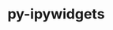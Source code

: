 ---
title: "py-ipywidgets"
layout: cache
categories: [package, develop]
meta: {"compilers": ["gcc@=11.1.0", "gcc@=11.4.0", "gcc@=9.4.0", "oneapi@=2024.2.1"], "num_specs": 50, "num_specs_by_stack": {"data-vis-sdk": 9, "e4s": 9, "e4s-neoverse-v2": 8, "e4s-neoverse_v1": 3, "e4s-oneapi": 16, "e4s-power": 2, "root": 50}, "oss": ["ubuntu20.04", "ubuntu22.04"], "platforms": ["linux"], "stacks": ["data-vis-sdk", "e4s", "e4s-neoverse-v2", "e4s-neoverse_v1", "e4s-oneapi", "e4s-power", "root"], "targets": ["neoverse_v1", "neoverse_v2", "ppc64le", "x86_64_v3"], "versions": ["8.0.2"]}
spec_details: [{"compiler": "gcc@=11.4.0", "hash": "27uoexghfet6tpwin4l5kmzpj7macljb", "os": "ubuntu22.04", "platform": "linux", "size": "-", "stacks": ["e4s", "root"], "target": "x86_64_v3", "variants": ["build_system=python_pip"], "versions": ["8.0.2"]}, {"compiler": "gcc@=11.4.0", "hash": "2vvrdkvcvufka55pgfmslu4vp7pgrvkj", "os": "ubuntu22.04", "platform": "linux", "size": "-", "stacks": ["e4s-neoverse-v2", "root"], "target": "neoverse_v2", "variants": ["build_system=python_pip"], "versions": ["8.0.2"]}, {"compiler": "gcc@=11.4.0", "hash": "3oejzevhqqgiwwdlmnkzwrnylak2z5vn", "os": "ubuntu22.04", "platform": "linux", "size": "-", "stacks": ["e4s", "root"], "target": "x86_64_v3", "variants": ["build_system=python_pip"], "versions": ["8.0.2"]}, {"compiler": "oneapi@=2024.2.1", "hash": "46abszf7w7zim42oamp3zpvjxypygmce", "os": "ubuntu22.04", "platform": "linux", "size": "-", "stacks": ["root"], "target": "x86_64_v3", "variants": ["build_system=python_pip"], "versions": ["8.0.2"]}, {"compiler": "gcc@=11.1.0", "hash": "5gohi2kygdzhrajj7etitk6awkxad22q", "os": "ubuntu20.04", "platform": "linux", "size": "-", "stacks": ["data-vis-sdk", "root"], "target": "x86_64_v3", "variants": ["build_system=python_pip"], "versions": ["8.0.2"]}, {"compiler": "gcc@=11.4.0", "hash": "5gqzoknjtkjbvwaqa2gg4ecp3srnfznz", "os": "ubuntu22.04", "platform": "linux", "size": "-", "stacks": ["e4s-neoverse-v2", "root"], "target": "neoverse_v2", "variants": ["build_system=python_pip"], "versions": ["8.0.2"]}, {"compiler": "oneapi@=2024.2.1", "hash": "5m6ulrurkk35hiivskyhdlo4byj6gfre", "os": "ubuntu22.04", "platform": "linux", "size": "-", "stacks": ["e4s-oneapi", "root"], "target": "x86_64_v3", "variants": ["build_system=python_pip"], "versions": ["8.0.2"]}, {"compiler": "gcc@=11.4.0", "hash": "6jio2mktabgo2bhrly63ndpul7xt5chz", "os": "ubuntu22.04", "platform": "linux", "size": "-", "stacks": ["e4s", "root"], "target": "x86_64_v3", "variants": ["build_system=python_pip"], "versions": ["8.0.2"]}, {"compiler": "gcc@=11.4.0", "hash": "7dwdhmmmj4y6qr2uo6coe5otw33qvdyl", "os": "ubuntu22.04", "platform": "linux", "size": "-", "stacks": ["e4s-neoverse-v2", "root"], "target": "neoverse_v2", "variants": ["build_system=python_pip"], "versions": ["8.0.2"]}, {"compiler": "gcc@=11.1.0", "hash": "7mn35fhlpd7oflaox5tcht3zj75mqauf", "os": "ubuntu20.04", "platform": "linux", "size": "-", "stacks": ["data-vis-sdk", "root"], "target": "x86_64_v3", "variants": ["build_system=python_pip"], "versions": ["8.0.2"]}, {"compiler": "gcc@=11.1.0", "hash": "aejaghpeucpxwqa3qiea6pglna6ggb6q", "os": "ubuntu20.04", "platform": "linux", "size": "-", "stacks": ["data-vis-sdk", "root"], "target": "x86_64_v3", "variants": ["build_system=python_pip"], "versions": ["8.0.2"]}, {"compiler": "gcc@=11.4.0", "hash": "aobji5o77nu4w5bytzb6u5g4ow5b66zf", "os": "ubuntu22.04", "platform": "linux", "size": "-", "stacks": ["e4s-neoverse_v1", "root"], "target": "neoverse_v1", "variants": ["build_system=python_pip"], "versions": ["8.0.2"]}, {"compiler": "gcc@=11.4.0", "hash": "au4lef2wkayuqovvbzkkam6iadfxzuxg", "os": "ubuntu22.04", "platform": "linux", "size": "-", "stacks": ["e4s", "root"], "target": "x86_64_v3", "variants": ["build_system=python_pip"], "versions": ["8.0.2"]}, {"compiler": "gcc@=11.1.0", "hash": "b4vfxd7xkihzwr5eadk37hfwgmtm67tl", "os": "ubuntu20.04", "platform": "linux", "size": "-", "stacks": ["data-vis-sdk", "root"], "target": "x86_64_v3", "variants": ["build_system=python_pip"], "versions": ["8.0.2"]}, {"compiler": "gcc@=11.4.0", "hash": "baiesp2m76dxyf5mz4523wuvodxjoqn6", "os": "ubuntu22.04", "platform": "linux", "size": "-", "stacks": ["e4s-neoverse-v2", "root"], "target": "neoverse_v2", "variants": ["build_system=python_pip"], "versions": ["8.0.2"]}, {"compiler": "oneapi@=2024.2.1", "hash": "cagzlief7u7s6zojmdjj4nqsd2d5vsbo", "os": "ubuntu22.04", "platform": "linux", "size": "-", "stacks": ["e4s-oneapi", "root"], "target": "x86_64_v3", "variants": ["build_system=python_pip"], "versions": ["8.0.2"]}, {"compiler": "oneapi@=2024.2.1", "hash": "ch54yoiw7tpueg4h3c4t53iyfcsmmo2o", "os": "ubuntu22.04", "platform": "linux", "size": "-", "stacks": ["e4s-oneapi", "root"], "target": "x86_64_v3", "variants": ["build_system=python_pip"], "versions": ["8.0.2"]}, {"compiler": "oneapi@=2024.2.1", "hash": "d7gyndptodwvmjcnuxhvsntziu5k3pee", "os": "ubuntu22.04", "platform": "linux", "size": "-", "stacks": ["e4s-oneapi", "root"], "target": "x86_64_v3", "variants": ["build_system=python_pip"], "versions": ["8.0.2"]}, {"compiler": "gcc@=11.1.0", "hash": "dnpg4wn2drb5iqarnjocpbcve7njouq5", "os": "ubuntu20.04", "platform": "linux", "size": "-", "stacks": ["data-vis-sdk", "root"], "target": "x86_64_v3", "variants": ["build_system=python_pip"], "versions": ["8.0.2"]}, {"compiler": "gcc@=11.4.0", "hash": "dy32f5qfftq43xoh4ddnvvezfvkpm76m", "os": "ubuntu22.04", "platform": "linux", "size": "-", "stacks": ["e4s", "root"], "target": "x86_64_v3", "variants": ["build_system=python_pip"], "versions": ["8.0.2"]}, {"compiler": "gcc@=9.4.0", "hash": "ezjfajhpjh2knxxio6l7u355avqi4zk5", "os": "ubuntu20.04", "platform": "linux", "size": "-", "stacks": ["e4s-power", "root"], "target": "ppc64le", "variants": ["build_system=python_pip"], "versions": ["8.0.2"]}, {"compiler": "oneapi@=2024.2.1", "hash": "hjne6mw5kolinwxfb6tb22jhm7um75l4", "os": "ubuntu22.04", "platform": "linux", "size": "-", "stacks": ["e4s-oneapi", "root"], "target": "x86_64_v3", "variants": ["build_system=python_pip"], "versions": ["8.0.2"]}, {"compiler": "gcc@=11.4.0", "hash": "hvstb5nygq7vnxdycyj7kqjfsymmym2x", "os": "ubuntu22.04", "platform": "linux", "size": "-", "stacks": ["e4s-neoverse-v2", "root"], "target": "neoverse_v2", "variants": ["build_system=python_pip"], "versions": ["8.0.2"]}, {"compiler": "gcc@=11.4.0", "hash": "i3tj6ww2wqpp67zff3h7x6qvppcbnx6s", "os": "ubuntu22.04", "platform": "linux", "size": "-", "stacks": ["e4s", "root"], "target": "x86_64_v3", "variants": ["build_system=python_pip"], "versions": ["8.0.2"]}, {"compiler": "oneapi@=2024.2.1", "hash": "i56dft24qishxuhun3bzugnj5lehwdsz", "os": "ubuntu22.04", "platform": "linux", "size": "-", "stacks": ["e4s-oneapi", "root"], "target": "x86_64_v3", "variants": ["build_system=python_pip"], "versions": ["8.0.2"]}, {"compiler": "oneapi@=2024.2.1", "hash": "k5bibsbmhsgitzsxgcexfclluyvljqne", "os": "ubuntu22.04", "platform": "linux", "size": "-", "stacks": ["e4s-oneapi", "root"], "target": "x86_64_v3", "variants": ["build_system=python_pip"], "versions": ["8.0.2"]}, {"compiler": "gcc@=11.4.0", "hash": "kp3flp5gif3fdy5fudbhxp6ckwv45mj5", "os": "ubuntu22.04", "platform": "linux", "size": "-", "stacks": ["e4s-neoverse-v2", "root"], "target": "neoverse_v2", "variants": ["build_system=python_pip"], "versions": ["8.0.2"]}, {"compiler": "oneapi@=2024.2.1", "hash": "kpyvzl74tt3en2dg5s6jlldwnjxbtiye", "os": "ubuntu22.04", "platform": "linux", "size": "-", "stacks": ["e4s-oneapi", "root"], "target": "x86_64_v3", "variants": ["build_system=python_pip"], "versions": ["8.0.2"]}, {"compiler": "gcc@=11.4.0", "hash": "ks5idgeiijzutlczme27gyarjbmhu6qs", "os": "ubuntu22.04", "platform": "linux", "size": "-", "stacks": ["e4s-neoverse-v2", "root"], "target": "neoverse_v2", "variants": ["build_system=python_pip"], "versions": ["8.0.2"]}, {"compiler": "gcc@=11.4.0", "hash": "ldniiqaw2qpkcw2ghvtygudvisd7jrnp", "os": "ubuntu22.04", "platform": "linux", "size": "-", "stacks": ["e4s-neoverse-v2", "root"], "target": "neoverse_v2", "variants": ["build_system=python_pip"], "versions": ["8.0.2"]}, {"compiler": "gcc@=11.4.0", "hash": "lictk43aei5hlspryj2qdzvcsmj4r5ke", "os": "ubuntu22.04", "platform": "linux", "size": "-", "stacks": ["root"], "target": "neoverse_v2", "variants": ["build_system=python_pip"], "versions": ["8.0.2"]}, {"compiler": "gcc@=11.4.0", "hash": "lt75kd4zdqtjipad2fygbhbeq5yaukrt", "os": "ubuntu22.04", "platform": "linux", "size": "-", "stacks": ["e4s", "root"], "target": "x86_64_v3", "variants": ["build_system=python_pip"], "versions": ["8.0.2"]}, {"compiler": "gcc@=11.1.0", "hash": "lvrayreuvhvhprmvtegogvb3fkqwo262", "os": "ubuntu20.04", "platform": "linux", "size": "-", "stacks": ["data-vis-sdk", "root"], "target": "x86_64_v3", "variants": ["build_system=python_pip"], "versions": ["8.0.2"]}, {"compiler": "gcc@=11.4.0", "hash": "mq6jgvppcqhztvtlzrxppncwdgadjvbe", "os": "ubuntu22.04", "platform": "linux", "size": "-", "stacks": ["e4s-neoverse_v1", "root"], "target": "neoverse_v1", "variants": ["build_system=python_pip"], "versions": ["8.0.2"]}, {"compiler": "oneapi@=2024.2.1", "hash": "o2ajqhgtsz542xm2hkujgscweaisvv44", "os": "ubuntu22.04", "platform": "linux", "size": "-", "stacks": ["e4s-oneapi", "root"], "target": "x86_64_v3", "variants": ["build_system=python_pip"], "versions": ["8.0.2"]}, {"compiler": "oneapi@=2024.2.1", "hash": "o7sqpkewbmbii5v7bvpvdqlh5usmkjcg", "os": "ubuntu22.04", "platform": "linux", "size": "-", "stacks": ["e4s-oneapi", "root"], "target": "x86_64_v3", "variants": ["build_system=python_pip"], "versions": ["8.0.2"]}, {"compiler": "oneapi@=2024.2.1", "hash": "p6pho2jycvvmhkkp3qvjvr3pwtkmmgfs", "os": "ubuntu22.04", "platform": "linux", "size": "-", "stacks": ["e4s-oneapi", "root"], "target": "x86_64_v3", "variants": ["build_system=python_pip"], "versions": ["8.0.2"]}, {"compiler": "gcc@=11.4.0", "hash": "pshpkiergukxvkk7kfk5pbjms3mmbex6", "os": "ubuntu22.04", "platform": "linux", "size": "-", "stacks": ["e4s", "root"], "target": "x86_64_v3", "variants": ["build_system=python_pip"], "versions": ["8.0.2"]}, {"compiler": "gcc@=11.4.0", "hash": "q6cx4zgdubxpqcwxm6vo5qjdd5wui7x6", "os": "ubuntu22.04", "platform": "linux", "size": "-", "stacks": ["e4s-neoverse_v1", "root"], "target": "neoverse_v1", "variants": ["build_system=python_pip"], "versions": ["8.0.2"]}, {"compiler": "gcc@=9.4.0", "hash": "qfrp22wqux77ldfa5hc665lp3zndpvdh", "os": "ubuntu20.04", "platform": "linux", "size": "-", "stacks": ["e4s-power", "root"], "target": "ppc64le", "variants": ["build_system=python_pip"], "versions": ["8.0.2"]}, {"compiler": "oneapi@=2024.2.1", "hash": "r42c5h55veesuns32vjvm3tg77nulmz3", "os": "ubuntu22.04", "platform": "linux", "size": "-", "stacks": ["e4s-oneapi", "root"], "target": "x86_64_v3", "variants": ["build_system=python_pip"], "versions": ["8.0.2"]}, {"compiler": "oneapi@=2024.2.1", "hash": "s4dvknpke6aqcm4h4ly3qusmve77d6sh", "os": "ubuntu22.04", "platform": "linux", "size": "-", "stacks": ["e4s-oneapi", "root"], "target": "x86_64_v3", "variants": ["build_system=python_pip"], "versions": ["8.0.2"]}, {"compiler": "oneapi@=2024.2.1", "hash": "ueaycxz6oxi6v2vxqsumwqoet5y43bip", "os": "ubuntu22.04", "platform": "linux", "size": "-", "stacks": ["e4s-oneapi", "root"], "target": "x86_64_v3", "variants": ["build_system=python_pip"], "versions": ["8.0.2"]}, {"compiler": "oneapi@=2024.2.1", "hash": "uj6qdoblbz7ydv65lh3qqcmjgbe4kbkv", "os": "ubuntu22.04", "platform": "linux", "size": "-", "stacks": ["root"], "target": "x86_64_v3", "variants": ["build_system=python_pip"], "versions": ["8.0.2"]}, {"compiler": "gcc@=11.1.0", "hash": "umoqbn2hvtozkd4i5do3xkn6ujopv5xy", "os": "ubuntu20.04", "platform": "linux", "size": "-", "stacks": ["data-vis-sdk", "root"], "target": "x86_64_v3", "variants": ["build_system=python_pip"], "versions": ["8.0.2"]}, {"compiler": "gcc@=11.1.0", "hash": "unaulgfiff37ks64kmcw6kdjxcgqdqaw", "os": "ubuntu20.04", "platform": "linux", "size": "-", "stacks": ["data-vis-sdk", "root"], "target": "x86_64_v3", "variants": ["build_system=python_pip"], "versions": ["8.0.2"]}, {"compiler": "gcc@=11.1.0", "hash": "vmznthahth2k2fabresnuwijsirdkwyk", "os": "ubuntu20.04", "platform": "linux", "size": "-", "stacks": ["data-vis-sdk", "root"], "target": "x86_64_v3", "variants": ["build_system=python_pip"], "versions": ["8.0.2"]}, {"compiler": "gcc@=11.4.0", "hash": "wxdulyql3skjttevkbvjmugjzwqgsztg", "os": "ubuntu22.04", "platform": "linux", "size": "-", "stacks": ["e4s", "root"], "target": "x86_64_v3", "variants": ["build_system=python_pip"], "versions": ["8.0.2"]}, {"compiler": "oneapi@=2024.2.1", "hash": "xakgr5blryyjtin7dmudbedjnbp3cuwh", "os": "ubuntu22.04", "platform": "linux", "size": "-", "stacks": ["e4s-oneapi", "root"], "target": "x86_64_v3", "variants": ["build_system=python_pip"], "versions": ["8.0.2"]}, {"compiler": "oneapi@=2024.2.1", "hash": "ymrn3ntpktiu44vgtpqnjogsntjblnil", "os": "ubuntu22.04", "platform": "linux", "size": "-", "stacks": ["e4s-oneapi", "root"], "target": "x86_64_v3", "variants": ["build_system=python_pip"], "versions": ["8.0.2"]}]
---